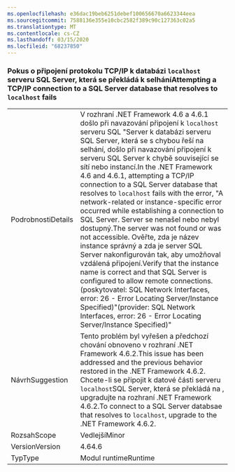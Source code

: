 ```yaml
---
ms.openlocfilehash: e36dac19beb6251debef100656670a6623344eea
ms.sourcegitcommit: 7588136e355e10cbc2582f389c90c127363c02a5
ms.translationtype: MT
ms.contentlocale: cs-CZ
ms.lasthandoff: 03/15/2020
ms.locfileid: "68237850"
---
```

### <a name="attempting-a-tcpip-connection-to-a-sql-server-database-that-resolves-to-localhost-fails"></a><span data-ttu-id="c87ca-101">Pokus o připojení protokolu TCP/IP k databázi `localhost` serveru SQL Server, která se překládá k selhání</span><span class="sxs-lookup"><span data-stu-id="c87ca-101">Attempting a TCP/IP connection to a SQL Server database that resolves to `localhost` fails</span></span>

|   |   |
|---|---|
|<span data-ttu-id="c87ca-102">Podrobnosti</span><span class="sxs-lookup"><span data-stu-id="c87ca-102">Details</span></span>|<span data-ttu-id="c87ca-103">V rozhraní .NET Framework 4.6 a 4.6.1 došlo při navazování připojení k <code>localhost</code> serveru SQL &quot;Server k databázi serveru SQL Server, která se s chybou řeší na selhání, došlo při navazování připojení k serveru SQL Server k chybě související se sítí nebo instancí.</span><span class="sxs-lookup"><span data-stu-id="c87ca-103">In the .NET Framework 4.6 and 4.6.1, attempting a TCP/IP connection to a SQL Server database that resolves to <code>localhost</code> fails with the error, &quot;A network-related or instance-specific error occurred while establishing a connection to SQL Server.</span></span> <span data-ttu-id="c87ca-104">Server se nenašel nebo nebyl dostupný.</span><span class="sxs-lookup"><span data-stu-id="c87ca-104">The server was not found or was not accessible.</span></span> <span data-ttu-id="c87ca-105">Ověřte, zda je název instance správný a zda je server SQL Server nakonfigurován tak, aby umožňoval vzdálená připojení.</span><span class="sxs-lookup"><span data-stu-id="c87ca-105">Verify that the instance name is correct and that SQL Server is configured to allow remote connections.</span></span> <span data-ttu-id="c87ca-106">(poskytovatel: SQL Network Interfaces, error: 26 - Error Locating Server/Instance Specified)&quot;</span><span class="sxs-lookup"><span data-stu-id="c87ca-106">(provider: SQL Network Interfaces, error: 26 - Error Locating Server/Instance Specified)&quot;</span></span>|
|<span data-ttu-id="c87ca-107">Návrh</span><span class="sxs-lookup"><span data-stu-id="c87ca-107">Suggestion</span></span>|<span data-ttu-id="c87ca-108">Tento problém byl vyřešen a předchozí chování obnoveno v rozhraní .NET Framework 4.6.2.</span><span class="sxs-lookup"><span data-stu-id="c87ca-108">This issue has been addressed and the previous behavior restored in the .NET Framework 4.6.2.</span></span> <span data-ttu-id="c87ca-109">Chcete-li se připojit k datové části serveru <code>localhost</code>SQL Server, která se překládá na , upgradujte na rozhraní .NET Framework 4.6.2.</span><span class="sxs-lookup"><span data-stu-id="c87ca-109">To connect to a SQL Server databsae that resolves to <code>localhost</code>, upgrade to the .NET Framework 4.6.2.</span></span>|
|<span data-ttu-id="c87ca-110">Rozsah</span><span class="sxs-lookup"><span data-stu-id="c87ca-110">Scope</span></span>|<span data-ttu-id="c87ca-111">Vedlejší</span><span class="sxs-lookup"><span data-stu-id="c87ca-111">Minor</span></span>|
|<span data-ttu-id="c87ca-112">Version</span><span class="sxs-lookup"><span data-stu-id="c87ca-112">Version</span></span>|<span data-ttu-id="c87ca-113">4.6</span><span class="sxs-lookup"><span data-stu-id="c87ca-113">4.6</span></span>|
|<span data-ttu-id="c87ca-114">Typ</span><span class="sxs-lookup"><span data-stu-id="c87ca-114">Type</span></span>|<span data-ttu-id="c87ca-115">Modul runtime</span><span class="sxs-lookup"><span data-stu-id="c87ca-115">Runtime</span></span>|
